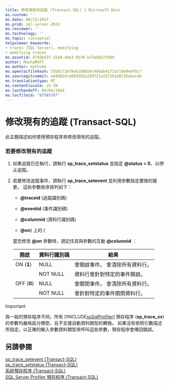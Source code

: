 ```yaml
---
title: 修改現有的追蹤 (Transact-SQL) | Microsoft Docs
ms.custom: ''
ms.date: 06/13/2017
ms.prod: sql-server-2014
ms.reviewer: ''
ms.technology: ''
ms.topic: conceptual
helpviewer_keywords:
- traces [SQL Server], modifying
- modifying traces
ms.assetid: 8792b43f-2510-44e3-9239-e73ad8227b89
author: MashaMSFT
ms.author: mathoma
ms.openlocfilehash: 55b8172ef8e6188059c484ab41f1a719e0e9f8c7
ms.sourcegitcommit: ad4d92dce894592a259721a1571b1d8736abacdb
ms.translationtype: MT
ms.contentlocale: zh-TW
ms.lasthandoff: 08/04/2020
ms.locfileid: "87585787"
---
```

# <a name="modify-an-existing-trace-transact-sql"></a>修改現有的追蹤 (Transact-SQL)
  此主題描述如何使用預存程序來修改現有的追蹤。  
  
### <a name="to-modify-an-existing-trace"></a>若要修改現有的追蹤  
  
1.  如果追蹤已在執行，請執行 **sp_trace_setstatus** 並指定 **@status = 0**，以停止追蹤。  
  
2.  若要修改追蹤事件，請執行 **sp_trace_setevent** 並利用參數指定要做的變更。 這些參數依序排列如下：  
  
    -   **@traceid** (追蹤識別碼)   
  
    -   **@eventid** (事件識別碼)   
  
    -   **@columnid** (資料行識別碼)   
  
    -   **@on**) 上的 (  
  
     當您修改 **@on** 參數時，請記住其與參數的互動 **@columnid** ：  
  
    |開啟|資料行識別碼|結果|  
    |--------|---------------|------------|  
    |ON (**1**)|NULL|會開啟事件。 會清除所有資料行。|  
    ||NOT NULL|資料行會針對特定的事件開啟。|  
    |OFF (**0**)|NULL|會關閉事件。 會清除所有資料行。|  
    ||NOT NULL|會針對特定的事件關閉資料行。|  
  
> [!IMPORTANT]
>  與一般的預存程序不同，所有 [!INCLUDE[ssSqlProfiler](../../includes/sssqlprofiler-md.md)] 預存程序 (<strong>sp_trace_*xx*</strong>) 的參數均嚴格區分類型，且不支援自動資料類型的轉換。 如果沒有依照引數描述所指定，以正確的輸入參數資料類型來呼叫這些參數，預存程序會傳回錯誤。  

## <a name="see-also"></a>另請參閱  
 [sp_trace_setevent &#40;Transact-SQL&#41;](/sql/relational-databases/system-stored-procedures/sp-trace-setevent-transact-sql)   
 [sp_trace_setstatus &#40;Transact-SQL&#41;](/sql/relational-databases/system-stored-procedures/sp-trace-setstatus-transact-sql)   
 [系統預存程序 &#40;Transact-SQL&#41;](/sql/relational-databases/system-stored-procedures/system-stored-procedures-transact-sql)   
 [SQL Server Profiler 預存程序 &#40;Transact-SQL&#41;](/sql/relational-databases/system-stored-procedures/sql-server-profiler-stored-procedures-transact-sql)  
  
  
